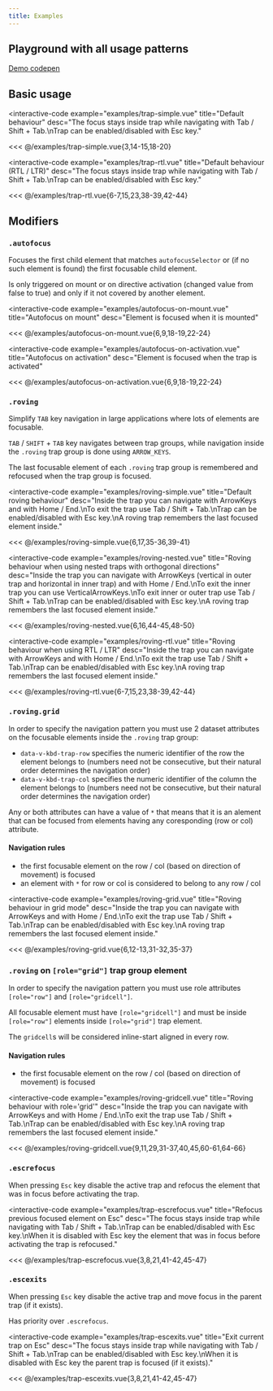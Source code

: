 ```yaml
---
title: Examples
---
```


## Playground with all usage patterns

[Demo codepen](https://codepen.io/pdanpdan/pen/MWrzLdM)

## Basic usage

<interactive-code
  example="examples/trap-simple.vue"
  title="Default behaviour"
  desc="The focus stays inside trap while navigating with Tab / Shift + Tab.\nTrap can be enabled/disabled with Esc key."
>
  <<< @/examples/trap-simple.vue{3,14-15,18-20}
</interactive-code>

<interactive-code
  example="examples/trap-rtl.vue"
  title="Default behaviour (RTL / LTR)"
  desc="The focus stays inside trap while navigating with Tab / Shift + Tab.\nTrap can be enabled/disabled with Esc key."
>
  <<< @/examples/trap-rtl.vue{6-7,15,23,38-39,42-44}
</interactive-code>

## Modifiers

### `.autofocus`

Focuses the first child element that matches `autofocusSelector` or (if no such element is found) the first focusable child element.

Is only triggered on mount or on directive activation (changed value from false to true) and only if it not covered by another element.

<interactive-code
  example="examples/autofocus-on-mount.vue"
  title="Autofocus on mount"
  desc="Element is focused when it is mounted"
>
  <<< @/examples/autofocus-on-mount.vue{6,9,18-19,22-24}
</interactive-code>

<interactive-code
  example="examples/autofocus-on-activation.vue"
  title="Autofocus on activation"
  desc="Element is focused when the trap is activated"
>
  <<< @/examples/autofocus-on-activation.vue{6,9,18-19,22-24}
</interactive-code>

### `.roving`

Simplify `TAB` key navigation in large applications where lots of elements are focusable.

`TAB` / `SHIFT` + `TAB` key navigates between trap groups, while navigation inside the `.roving` trap group is done using `ARROW_KEYS`.

The last focusable element of each `.roving` trap group is remembered and refocused when the trap group is focused.

<interactive-code
  example="examples/roving-simple.vue"
  title="Default roving behaviour"
  desc="Inside the trap you can navigate with ArrowKeys and with Home / End.\nTo exit the trap use Tab / Shift + Tab.\nTrap can be enabled/disabled with Esc key.\nA roving trap remembers the last focused element inside."
>
  <<< @/examples/roving-simple.vue{6,17,35-36,39-41}
</interactive-code>

<interactive-code
  example="examples/roving-nested.vue"
  title="Roving behaviour when using nested traps with orthogonal directions"
  desc="Inside the trap you can navigate with ArrowKeys (vertical in outer trap and horizontal in inner trap) and with Home / End.\nTo exit the inner trap you can use VerticalArrowKeys.\nTo exit inner or outer trap use Tab / Shift + Tab.\nTrap can be enabled/disabled with Esc key.\nA roving trap remembers the last focused element inside."
>
  <<< @/examples/roving-nested.vue{6,16,44-45,48-50}
</interactive-code>

<interactive-code
  example="examples/roving-rtl.vue"
  title="Roving behaviour when using RTL / LTR"
  desc="Inside the trap you can navigate with ArrowKeys and with Home / End.\nTo exit the trap use Tab / Shift + Tab.\nTrap can be enabled/disabled with Esc key.\nA roving trap remembers the last focused element inside."
>
  <<< @/examples/roving-rtl.vue{6-7,15,23,38-39,42-44}
</interactive-code>

### `.roving.grid`

In order to specify the navigation pattern you must use 2 dataset attributes on the focusable elements inside the `.roving` trap group:

- `data-v-kbd-trap-row` specifies the numeric identifier of the row the element belongs to (numbers need not be consecutive, but their natural order determines the navigation order)
- `data-v-kbd-trap-col` specifies the numeric identifier of the column the element belongs to (numbers need not be consecutive, but their natural order determines the navigation order)

Any or both attributes can have a value of `*` that means that it is an alement that can be focused from elements having any coresponding (row or col) attribute.

#### Navigation rules

- the first focusable element on the row / col (based on direction of movement) is focused
- an element with `*` for row or col is considered to belong to any row / col

<interactive-code
  example="examples/roving-grid.vue"
  title="Roving behaviour in grid mode"
  desc="Inside the trap you can navigate with ArrowKeys and with Home / End.\nTo exit the trap use Tab / Shift + Tab.\nTrap can be enabled/disabled with Esc key.\nA roving trap remembers the last focused element inside."
>
  <<< @/examples/roving-grid.vue{6,12-13,31-32,35-37}
</interactive-code>

### `.roving` on `[role="grid"]` trap group element

In order to specify the navigation pattern you must use role attributes `[role="row"]` and `[role="gridcell"]`.

All focusable element must have `[role="gridcell"]` and must be inside `[role="row"]` elements inside `[role="grid"]` trap element.

The `gridcell`s will be considered inline-start aligned in every row.

#### Navigation rules

- the first focusable element on the row / col (based on direction of movement) is focused

<interactive-code
  example="examples/roving-gridcell.vue"
  title="Roving behaviour with role='grid'"
  desc="Inside the trap you can navigate with ArrowKeys and with Home / End.\nTo exit the trap use Tab / Shift + Tab.\nTrap can be enabled/disabled with Esc key.\nA roving trap remembers the last focused element inside."
>
  <<< @/examples/roving-gridcell.vue{9,11,29,31-37,40,45,60-61,64-66}
</interactive-code>

### `.escrefocus`

When pressing `Esc` key disable the active trap and refocus the element that was in focus before activating the trap.

<interactive-code
  example="examples/trap-escrefocus.vue"
  title="Refocus previous focused element on Esc"
  desc="The focus stays inside trap while navigating with Tab / Shift + Tab.\nTrap can be enabled/disabled with Esc key.\nWhen it is disabled with Esc key the element that was in focus before activating the trap is refocused."
>
  <<< @/examples/trap-escrefocus.vue{3,8,21,41-42,45-47}
</interactive-code>

### `.escexits`

When pressing `Esc` key disable the active trap and move focus in the parent trap (if it exists).

Has priority over `.escrefocus`.

<interactive-code
  example="examples/trap-escexits.vue"
  title="Exit current trap on Esc"
  desc="The focus stays inside trap while navigating with Tab / Shift + Tab.\nTrap can be enabled/disabled with Esc key.\nWhen it is disabled with Esc key the parent trap is focused (if it exists)."
>
  <<< @/examples/trap-escexits.vue{3,8,21,41-42,45-47}
</interactive-code>
